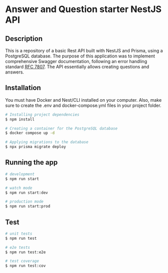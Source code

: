 # Answer and Question starter NestJS API

## Description

This is a repository of a basic Rest API built with NestJS and Prisma, using a PostgreSQL database. The purpose of this application was to implement comprehensive Swagger documentation, following an error handling standard [RFC 7807](https://datatracker.ietf.org/doc/html/rfc7807). The API essentially allows creating questions and answers.

## Installation

<p>
You must have Docker and Nest/CLI installed on your computer. Also, make sure to 
create the .env and docker-compose.yml files in your project folder.
</p>

```bash
# Installing project dependencies
$ npm install

# Creating a container for the PostgreSQL database
$ docker compose up -d

# Applying migrations to the database
$ npx prisma migrate deploy
```

## Running the app

```bash
# development
$ npm run start

# watch mode
$ npm run start:dev

# production mode
$ npm run start:prod
```

## Test

```bash
# unit tests
$ npm run test

# e2e tests
$ npm run test:e2e

# test coverage
$ npm run test:cov
```

